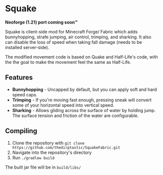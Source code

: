 ﻿
# Squake

**Neoforge (1.21) port coming soon™**

Squake is client-side mod for Minecraft Forge/ Fabric which adds bunnyhopping, strafe jumping, air control, trimping, and sharking. It also can disable the loss of speed when taking fall damage (needs to be installed server-side).

The modified movement code is based on Quake and Half-Life's code, with the the goal to make the movement feel the same as Half-Life.

## Features

-   **Bunnyhopping**  - Uncapped by default, but you can apply soft and hard speed caps.
-   **Trimping**  - If you're moving fast enough, pressing sneak will convert some of your horizontal speed into vertical speed. 
-   **Sharking**  - Allows gliding across the surface of water by holding jump. The surface tension and friction of the water are configurable.

## Compiling


1.  Clone the repository with  `git clone https://github.com/thedirptastic/SquakeFabric.git`
2.  Navigate into the repository's directory
3.  Run  `./gradlew build`

The built jar file will be in  `build/libs/`

